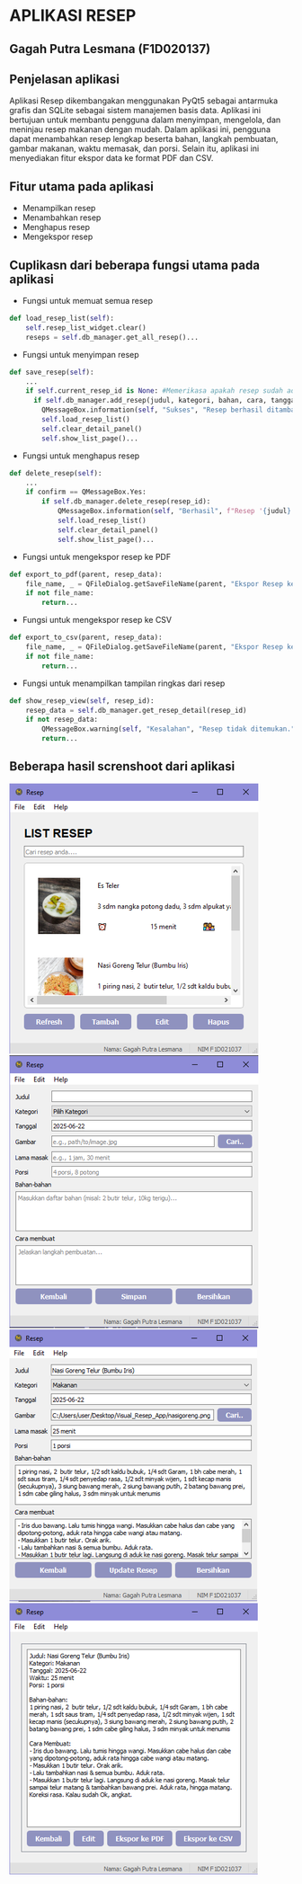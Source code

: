 # APLIKASI RESEP

## Gagah Putra Lesmana (F1D020137)

## Penjelasan aplikasi
Aplikasi Resep dikembangakan menggunakan PyQt5 sebagai antarmuka grafis dan SQLite sebagai sistem manajemen basis data. Aplikasi ini bertujuan untuk membantu pengguna dalam menyimpan, mengelola, dan meninjau resep makanan dengan mudah. Dalam aplikasi ini, pengguna dapat menambahkan resep lengkap beserta bahan, langkah pembuatan, gambar makanan, waktu memasak, dan porsi. Selain itu, aplikasi ini menyediakan fitur ekspor data ke format PDF dan CSV.

## Fitur utama pada aplikasi
* Menampilkan resep 
* Menambahkan resep
* Menghapus resep 
* Mengekspor resep

## Cuplikasn dari beberapa fungsi utama pada aplikasi
* Fungsi untuk memuat semua resep
```python
def load_resep_list(self):
    self.resep_list_widget.clear()
    reseps = self.db_manager.get_all_resep()...
```

* Fungsi untuk menyimpan resep
```python
def save_resep(self):
    ...
    if self.current_resep_id is None: #Memerikasa apakah resep sudah ada
      if self.db_manager.add_resep(judul, kategori, bahan, cara, tanggal, gambar_path, waktu, porsi):
        QMessageBox.information(self, "Sukses", "Resep berhasil ditambahkan!")
        self.load_resep_list()
        self.clear_detail_panel()
        self.show_list_page()...
```

* Fungsi untuk menghapus resep
```python
def delete_resep(self):
    ...
    if confirm == QMessageBox.Yes:
        if self.db_manager.delete_resep(resep_id):
            QMessageBox.information(self, "Berhasil", f"Resep '{judul}' berhasil dihapus.")
            self.load_resep_list()
            self.clear_detail_panel()
            self.show_list_page()...
```

* Fungsi untuk mengekspor resep ke PDF
```python
def export_to_pdf(parent, resep_data):
    file_name, _ = QFileDialog.getSaveFileName(parent, "Ekspor Resep ke PDF", "", "PDF Files (*.pdf)")
    if not file_name:
        return...
```

* Fungsi untuk mengekspor resep ke CSV
```python
def export_to_csv(parent, resep_data):
    file_name, _ = QFileDialog.getSaveFileName(parent, "Ekspor Resep ke CSV", "", "CSV Files (*.csv)")
    if not file_name:
        return...
```

* Fungsi untuk menampilkan tampilan ringkas dari resep
```python
def show_resep_view(self, resep_id):
    resep_data = self.db_manager.get_resep_detail(resep_id)
    if not resep_data:
        QMessageBox.warning(self, "Kesalahan", "Resep tidak ditemukan.")
        return...
```

## Beberapa hasil screnshoot dari aplikasi
![Halaman Utama](screnshoot/halaman_utama.png)
![Tambah Resep](screnshoot/hamana_tambah.png)
![Edit Resep](screnshoot/edit_resep.png)
![Detail Resep](screnshoot/display_detail_bahan.png)

